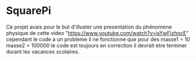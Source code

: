 # SquarePi

Ce projet avais pour le but d'illuster une presentation du phénomene physique de cette video "https://www.youtube.com/watch?v=jsYwFizhncE"
cependant le code a un probleme il ne fonctionne que pour des masse1 = 10 masse2 = 100000 
le code est toujours en correction il devrait etre terminer durant les vacances scolaires.
